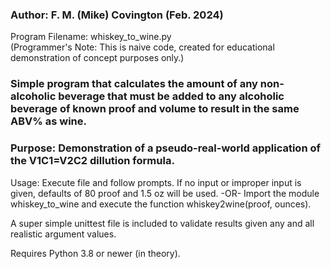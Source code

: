 ### Author: F. M. (Mike) Covington  (Feb. 2024)
Program Filename: whiskey_to_wine.py  
(Programmer's Note:  This is naive code, created for educational demonstration of concept purposes only.)

### Simple program that calculates the amount of any non-alcoholic beverage that must be added to any alcoholic beverage of known proof and volume to result in the same ABV% as wine.

### Purpose: Demonstration of a pseudo-real-world application of the V1C1=V2C2 dillution formula.

Usage:  Execute file and follow prompts.  If no input or improper input is given, defaults of 80 proof and 1.5 oz will be used.
  -OR-  Import the module whiskey_to_wine and execute the function whiskey2wine(proof, ounces).

A super simple unittest file is included to validate results given any and all realistic argument values.

Requires Python 3.8 or newer (in theory).
